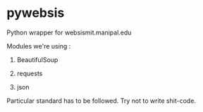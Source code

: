 # pywebsis
Python wrapper for websismit.manipal.edu

Modules we're using :


1. BeautifulSoup

2. requests

3. json


Particular standard has to be followed. Try not to write shit-code.

